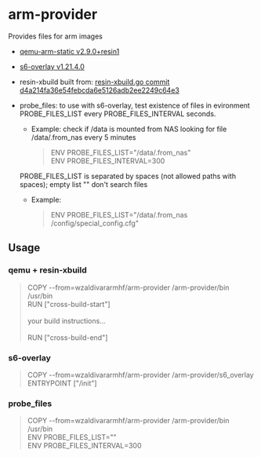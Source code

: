 # arm-provider

Provides files for arm images

* [qemu-arm-static v2.9.0+resin1](https://github.com/resin-io/qemu)

* [s6-overlay v1.21.4.0](https://github.com/just-containers/s6-overlay)

* resin-xbuild built from: [resin-xbuild.go commit d4a214fa36e54febcda6e5126adb2ee2249c64e3](https://github.com/resin-io-projects/armv7hf-debian-qemu)

* probe_files: to use with s6-overlay, test existence of files in evironment PROBE_FILES_LIST every PROBE_FILES_INTERVAL seconds. 
    
    * Example: check if /data is mounted from NAS looking for file 
    /data/.from_nas every 5 minutes
        > ENV PROBE_FILES_LIST="/data/.from_nas"\
        > ENV PROBE_FILES_INTERVAL=300
        
    PROBE_FILES_LIST is separated by spaces (not allowed paths with spaces); empty list "" don't search files
    
    * Example:
        > ENV PROBE_FILES_LIST="/data/.from_nas /config/special_config.cfg"

## Usage

### qemu + resin-xbuild
> COPY --from=wzaldivararmhf/arm-provider /arm-provider/bin /usr/bin\
> RUN ["cross-build-start"]\
> \
> your build instructions...\
> \
> RUN ["cross-build-end"]

### s6-overlay
> COPY --from=wzaldivararmhf/arm-provider /arm-provider/s6_overlay\
> ENTRYPOINT ["/init"]

### probe_files
> COPY --from=wzaldivararmhf/arm-provider /arm-provider/bin /usr/bin\
> ENV PROBE_FILES_LIST=""\
> ENV PROBE_FILES_INTERVAL=300
